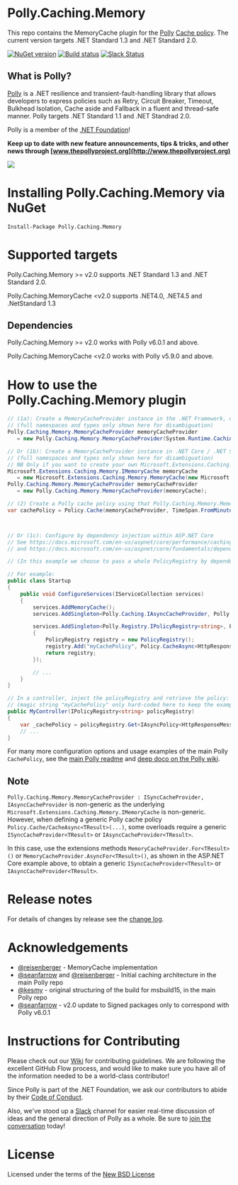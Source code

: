 # Polly.Caching.Memory

This repo contains the MemoryCache plugin for the [Polly](https://github.com/App-vNext/Polly) [Cache policy](https://github.com/App-vNext/Polly/wiki/Cache).  The current version targets .NET Standard 1.3 and .NET Standard 2.0.

[![NuGet version](https://badge.fury.io/nu/Polly.Caching.Memory.svg)](https://badge.fury.io/nu/Polly.Caching.Memory) [![Build status](https://ci.appveyor.com/api/projects/status/pgd89nfdr9u4ig8m?svg=true)](https://ci.appveyor.com/project/joelhulen/polly-caching-Memory) [![Slack Status](http://www.pollytalk.org/badge.svg)](http://www.pollytalk.org)

## What is Polly?

[Polly](https://github.com/App-vNext/Polly) is a .NET resilience and transient-fault-handling library that allows developers to express policies such as Retry, Circuit Breaker, Timeout, Bulkhead Isolation, Cache aside and Fallback in a fluent and thread-safe manner. Polly targets .NET Standard 1.1 and .NET Standrad 2.0. 

Polly is a member of the [.NET Foundation](https://www.dotnetfoundation.org/about)!

**Keep up to date with new feature announcements, tips & tricks, and other news through [www.thepollyproject.org](http://www.thepollyproject.org)**

![](https://raw.github.com/App-vNext/Polly/master/Polly-Logo.png)

# Installing Polly.Caching.Memory via NuGet

    Install-Package Polly.Caching.Memory


# Supported targets

Polly.Caching.Memory &gt;= v2.0 supports .NET Standard 1.3 and .NET Standard 2.0.

Polly.Caching.MemoryCache &lt;v2.0 supports .NET4.0, .NET4.5 and .NetStandard 1.3

## Dependencies

Polly.Caching.Memory &gt;= v2.0 works with Polly v6.0.1 and above.

Polly.Caching.MemoryCache &lt;v2.0 works with Polly v5.9.0 and above.

# How to use the Polly.Caching.Memory plugin

```csharp
// (1a): Create a MemoryCacheProvider instance in the .NET Framework, using the Polly.Caching.Memory nuget package.
// (full namespaces and types only shown here for disambiguation)
Polly.Caching.Memory.MemoryCacheProvider memoryCacheProvider 
   = new Polly.Caching.Memory.MemoryCacheProvider(System.Runtime.Caching.MemoryCache.Default);

// Or (1b): Create a MemoryCacheProvider instance in .NET Core / .NET Standard.
// (full namespaces and types only shown here for disambiguation)
// NB Only if you want to create your own Microsoft.Extensions.Caching.Memory.MemoryCache instance:
Microsoft.Extensions.Caching.Memory.IMemoryCache memoryCache 
   = new Microsoft.Extensions.Caching.Memory.MemoryCache(new Microsoft.Extensions.Caching.Memory.MemoryCacheOptions());
Polly.Caching.Memory.MemoryCacheProvider memoryCacheProvider 
   = new Polly.Caching.Memory.MemoryCacheProvider(memoryCache);

// (2) Create a Polly cache policy using that Polly.Caching.Memory.MemoryCacheProvider instance.
var cachePolicy = Policy.Cache(memoryCacheProvider, TimeSpan.FromMinutes(5));



// Or (1c): Configure by dependency injection within ASP.NET Core
// See https://docs.microsoft.com/en-us/aspnet/core/performance/caching/memory
// and https://docs.microsoft.com/en-us/aspnet/core/fundamentals/dependency-injection#registering-your-own-services

// (In this example we choose to pass a whole PolicyRegistry by dependency injection rather than the individual policy, on the assumption the webapp will probably use multiple policies across the app.)

// For example: 
public class Startup
{
    public void ConfigureServices(IServiceCollection services)
    {
        services.AddMemoryCache();
        services.AddSingleton<Polly.Caching.IAsyncCacheProvider, Polly.Caching.Memory.MemoryCacheProvider>();

        services.AddSingleton<Polly.Registry.IPolicyRegistry<string>, Polly.Registry.PolicyRegistry>((serviceProvider) =>
        {
            PolicyRegistry registry = new PolicyRegistry();
            registry.Add("myCachePolicy", Policy.CacheAsync<HttpResponseMessage>(serviceProvider.GetRequiredService<IAsyncCacheProvider>().AsyncFor<HttpResponseMessage>(), TimeSpan.FromMinutes(5)));
            return registry;
        });

        // ...
    }
}

// In a controller, inject the policyRegistry and retrieve the policy:
// (magic string "myCachePolicy" only hard-coded here to keep the example simple) 
public MyController(IPolicyRegistry<string> policyRegistry)
{
    var _cachePolicy = policyRegistry.Get<IAsyncPolicy<HttpResponseMessage>>("myCachePolicy"); 
    // ...
}

```

For many more configuration options and usage examples of the main Polly `CachePolicy`, see the [main Polly readme](https://github.com/App-vNext/Polly#cache) and [deep doco on the Polly wiki](https://github.com/App-vNext/Polly/wiki/Cache).

## Note

`Polly.Caching.Memory.MemoryCacheProvider : ISyncCacheProvider, IAsyncCacheProvider` is non-generic as the underlying `Microsoft.Extensions.Caching.Memory.IMemoryCache` is non-generic.  However, when defining a generic Polly cache policy `Policy.Cache/CacheAsync<TResult>(...)`, some overloads require a generic `ISyncCacheProvider<TResult>` or `IAsyncCacheProvider<TResult>`.  

In this case, use the extensions methods `MemoryCacheProvider.For<TResult>()` or `MemoryCacheProvider.AsyncFor<TResult>()`, as shown in the ASP.NET Core example above, to obtain a generic `ISyncCacheProvider<TResult>` or `IAsyncCacheProvider<TResult>`.

# Release notes

For details of changes by release see the [change log](CHANGELOG.md).  


# Acknowledgements

* [@reisenberger](https://github.com/reisenberger) - MemoryCache implementation
* [@seanfarrow](https://github.com/seanfarrow) and [@reisenberger](https://github.com/reisenberger) - Initial caching architecture in the main Polly repo
* [@kesmy](https://github.com/kesmy) - original structuring of the build for msbuild15, in the main Polly repo
* [@seanfarrow](https://github.com/seanfarrow) - v2.0 update to Signed packages only to correspond with Polly v6.0.1


# Instructions for Contributing

Please check out our [Wiki](https://github.com/App-vNext/Polly/wiki/Git-Workflow) for contributing guidelines. We are following the excellent GitHub Flow process, and would like to make sure you have all of the information needed to be a world-class contributor!

Since Polly is part of the .NET Foundation, we ask our contributors to abide by their [Code of Conduct](https://www.dotnetfoundation.org/code-of-conduct).

Also, we've stood up a [Slack](http://www.pollytalk.org) channel for easier real-time discussion of ideas and the general direction of Polly as a whole. Be sure to [join the conversation](http://www.pollytalk.org) today!

# License

Licensed under the terms of the [New BSD License](http://opensource.org/licenses/BSD-3-Clause)
